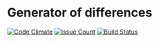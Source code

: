 # Generator of differences
[![Code Climate](https://codeclimate.com/github/echonok/project-lvl2-s333/badges/gpa.svg)](https://codeclimate.com/github/echonok/project-lvl2-s333)
[![Issue Count](https://codeclimate.com/github/echonok/project-lvl2-s333/badges/issue_count.svg)](https://codeclimate.com/github/echonok/project-lvl2-s333)
[![Build Status](https://travis-ci.org/echonok/project-lvl2-s333.svg?branch=master)](https://travis-ci.org/echonok/project-lvl2-s333)
